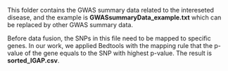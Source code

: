 This folder contains the GWAS summary data related to the intereseted disease, and the example is **GWASsummaryData_example.txt** which can be replaced by other GWAS summary data. 

Before data fusion, the SNPs in this file need to be mapped to specific genes. In our work, we applied Bedtools with the mapping rule that the p-value of the gene equals to the SNP with highest p-value. The result is **sorted_IGAP.csv**.

